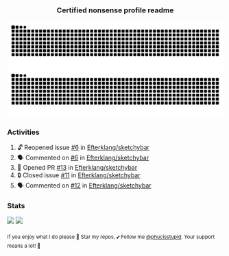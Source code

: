 <h3 align="center">Certified nonsense profile readme</h3>

![GitHub Contribution Grid Snake (Dark)](https://raw.githubusercontent.com/phucisstupid/phucisstupid/output/catppuccin-mocha.svg#gh-dark-mode-only)
![GitHub Contribution Grid Snake (Light)](https://raw.githubusercontent.com/phucisstupid/phucisstupid/output/github-contribution-grid-snake.svg#gh-light-mode-only)

### Activities

<!--START_SECTION:activity-->
1. 🔓 Reopened issue [#6](https://github.com/Efterklang/sketchybar/issues/6) in [Efterklang/sketchybar](https://github.com/Efterklang/sketchybar)
2. 🗣 Commented on [#6](https://github.com/Efterklang/sketchybar/issues/6#issuecomment-3476507820) in [Efterklang/sketchybar](https://github.com/Efterklang/sketchybar)
3. 💪 Opened PR [#13](undefined) in [Efterklang/sketchybar](https://github.com/Efterklang/sketchybar)
4. 🔒 Closed issue [#11](https://github.com/Efterklang/sketchybar/issues/11) in [Efterklang/sketchybar](https://github.com/Efterklang/sketchybar)
5. 🗣 Commented on [#12](https://github.com/Efterklang/sketchybar/pull/12#issuecomment-3476438302) in [Efterklang/sketchybar](https://github.com/Efterklang/sketchybar)
<!--END_SECTION:activity-->

### Stats

<div>
  <img width=400 src="https://github-readme-stats.vercel.app/api?username=phucisstupid&show_icons=true&theme=catppuccin_mocha"/>
  <img width=400 src="https://github-readme-stats.vercel.app/api/top-langs?username=phucisstupid&layout=compact&theme=catppuccin_mocha&card_width=395"/>
</div>

<sub>If you enjoy what I do please 🌟 Star my repos, 💕 Follow me [@phucisstupid](https://github.com/phucisstupid). Your support means a lot! 🥰
